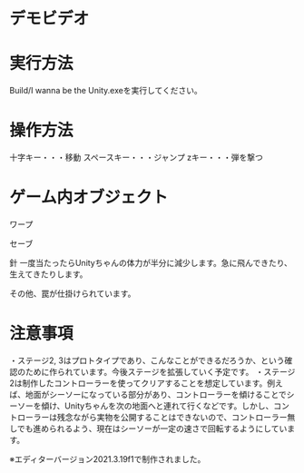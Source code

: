 # デモビデオ

# 実行方法
Build/I wanna be the Unity.exeを実行してください。

# 操作方法
十字キー・・・移動
スペースキー・・・ジャンプ
zキー・・・弾を撃つ

# ゲーム内オブジェクト
ワープ


セーブ


針
一度当たったらUnityちゃんの体力が半分に減少します。急に飛んできたり、生えてきたりします。


その他、罠が仕掛けられています。

# 注意事項
・ステージ2, 3はプロトタイプであり、こんなことができるだろうか、という確認のために作られています。今後ステージを拡張していく予定です。
・ステージ2は制作したコントローラーを使ってクリアすることを想定しています。例えば、地面がシーソーになっている部分があり、コントローラーを傾けることでシーソーを傾け、Unityちゃんを次の地面へと連れて行くなどです。しかし、コントローラーは残念ながら実物を公開することはできないので、コントローラー無しでも進められるよう、現在はシーソーが一定の速さで回転するようにしています。

※エディターバージョン2021.3.19f1で制作されました。
